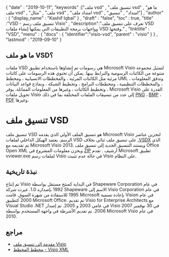 {
  "date" : "2019-10-11",
  "keywords" :["ملف vsd" , "تنسيق ملف vsd" , "ما هو ملف vsd" , "ملف" , "مثال vsd" , "امتداد ملف vsd" , "امتداد" , "تنسيق"] ,
  "author" : {
    "display_name" : "Kashif Iqbal"
} ,
  "draft" : "false",
  "toc" : true,
  "title" :"VSD - تنسيق ملف رسم Visio" ,
  "description":"تعرف على تنسيق ملف VSD وواجهات برمجة التطبيقات التي يمكنها إنشاء ملفات VSD وفتحها." ,
  "linktitle" : "VSD",
  "menu" : {
    "docs" : {
	  "identifier":"visio-vsd",
      "parent" : "visio"
}
} ,
  "lastmod" : "2019-09-10"
}

## ما هو ملف VSD؟

ملفات VSD هي رسومات تم إنشاؤها باستخدام تطبيق Microsoft Visio لتمثيل مجموعة متنوعة من الكائنات الرسومية والترابط بينها. يمكن أن تحتوي هذه الرسومات على كائنات مرئية مثل الكائنات المرئية ، والمخططات الانسيابية ، ومخطط UML ، وتدفق المعلومات ، والمخططات التنظيمية ، ومخططات البرامج ، وتخطيط الشبكة ، ونماذج قواعد البيانات ، وتخطيط الكائنات ، وغيرها من المعلومات المماثلة. يوفر Microsoft Visio القدرة على تحويل ملفات Visio إلى عدد من تنسيقات الملفات المختلفة بما في ذلك [PNG](/ar/image/png/) ، [BMP](/ar/image/bmp/) ، [PDF](/ar/pdf/) وغيرها.

# تنسيق ملف VSD #

تنسيق ملف VSD هو تنسيق الملف الأولي الذي يقدمه Microsoft Visio لتخزين عناصر الرسم. يعتمد الهيكل الداخلي لملفات VSD على تنسيق ملف ثنائي بخلاف [.VSDX](/ar/image/vsdx/) الذي تم تقديمه مع Microsoft Visio 2013. ويستند التنسيق الجديد إلى تنسيق ملف Office Open XML ويخزن معلومات المشروع في [ZIP](/ar/compression/zip/) أرشيف . تقدم Microsoft تطبيق vviewer.exe لملفات رسم Visio في حالة عدم تثبيت Visio على النظام.

## نبذة تاريخية ##

تم إنتاج Visio في البداية كمنتج مستقل بواسطة Shapeware Corporation في عام 1992 بإصداره 1.0. غيرت شركة Shapeware الاسم إلى Visio Corporation في عام 1995 للاستفادة من شهرة السوق. قامت Microsoft بإعادة تسمية Vision في عام 2000 كتطبيق Microsoft Office. تم تقديم Visio for Enterprise Architects مع Visual Studio .NET في عامي 2003 و 2005. تم إصدار Visio 2007 في 30 نوفمبر 2006. تم تقديم الأشرطة في واجهة المستخدم بواسطة Microsoft Visio في عام 2010.

## مراجع ##

* [مقدمة إلى تنسيق ملف Visio](https://docs.microsoft.com/en-us/office/client-developer/visio/introduction-to-the-visio-file-formatvsdx)
* [مخطط المخطط - Visio XML](https://docs.microsoft.com/en-us/office/client-developer/visio/schema-mapvisio-xml)

